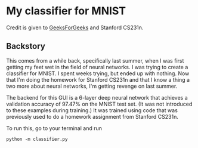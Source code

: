 # My classifier for MNIST
Credit is given to [GeeksForGeeks](https://www.geeksforgeeks.org/handwritten-digit-recognition-using-neural-network/)
and Stanford CS231n.
## Backstory
This comes from a while back, specifically last summer,
when I was first getting my feet wet in the field of neural networks.
I was trying to create a classifier for MNIST.
I spent weeks trying, but ended up with nothing.
Now that I'm doing the homework for Stanford CS231n and that I know
a thing a two more about neural networks, I'm getting revenge
on last summer.

The backend for this GUI is a 6-layer deep neural network that achieves
a validation accuracy of 97.47% on the MNIST test set. (It was not
introduced to these examples during training.) It was trained using code
that was previously used to do a homework assignment from Stanford CS231n.

To run this, go to your terminal and run
```
python -m classifier.py
```
